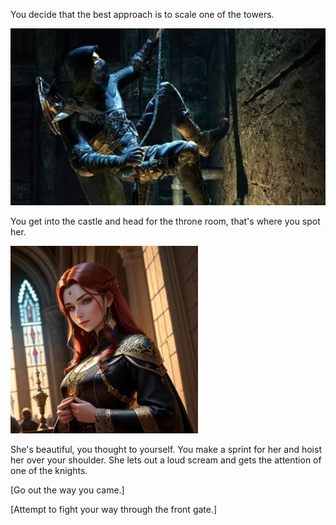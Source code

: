 You decide that the best approach is to scale one of the towers.

![Climbing](./img/thief_climbsm.jpg)

You get into the castle and head for the throne room, that's where you spot her.

![Princess](../knight/img/princesssm.jpg)

She's beautiful, you thought to yourself.  You make a sprint for her and hoist her over your shoulder.  She lets out a loud scream and gets the attention of one of the knights.

[Go out the way you came.]

[Attempt to fight your way through the front gate.]